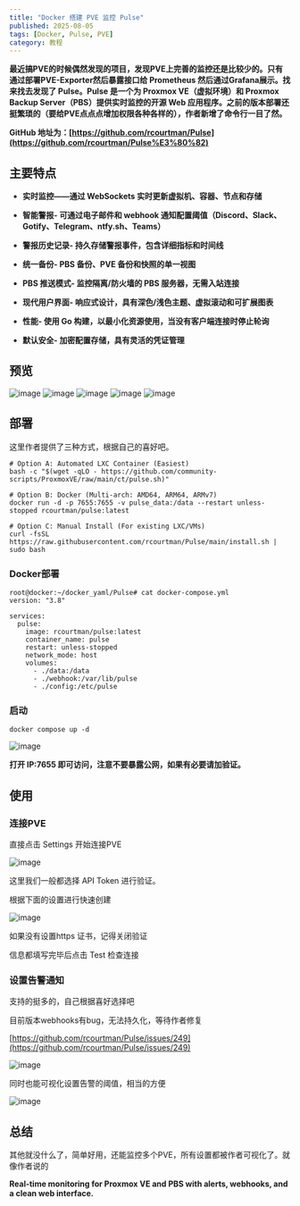 ```yaml
---
title: "Docker 搭建 PVE 监控 Pulse"
published: 2025-08-05
tags: [Docker, Pulse, PVE]
category: 教程
---
```


**最近搞PVE的时候偶然发现的项目，发现PVE上完善的监控还是比较少的。只有通过部署PVE-Exporter然后暴露接口给 Prometheus 然后通过Grafana展示。找来找去发现了 Pulse。Pulse 是一个为 Proxmox VE（虚拟环境）和 Proxmox Backup Server（PBS）提供实时监控的开源 Web 应用程序[](https://github.com/rcourtman/Pulse)。之前的版本部署还挺繁琐的（要给PVE点点点增加权限各种各样的），作者新增了命令行一目了然。**

**GitHub 地址为：[https://github.com/rcourtman/Pulse](https://github.com/rcourtman/Pulse%E3%80%82)**

## 主要特点[](https://github.com/rcourtman/Pulse?tab=readme-ov-file#key-features)

- **实时监控——通过 WebSockets 实时更新虚拟机、容器、节点和存储**

- **智能警报- 可通过电子邮件和 webhook 通知配置阈值（Discord、Slack、Gotify、Telegram、ntfy.sh、Teams）**

- **警报历史记录- 持久存储警报事件，包含详细指标和时间线**

- **统一备份- PBS 备份、PVE 备份和快照的单一视图**

- **PBS 推送模式- 监控隔离/防火墙的 PBS 服务器，无需入站连接**

- **现代用户界面- 响应式设计，具有深色/浅色主题、虚拟滚动和可扩展图表**

- **性能- 使用 Go 构建，以最小化资源使用，当没有客户端连接时停止轮询**

- **默认安全- 加密配置存储，具有灵活的凭证管理**

## 预览

<picture>
    <source srcset="https://s3.catcat.blog/images/2025/08/image-28.avif" type="image/avif">
    <source srcset="https://s3.catcat.blog/images/2025/08/image-28.webp" type="image/webp">
    <img src="https://s3.catcat.blog/images/2025/08/image-28.jpg" alt="image" loading="lazy">
</picture>

<picture>
    <source srcset="https://s3.catcat.blog/images/2025/08/image-30.avif" type="image/avif">
    <source srcset="https://s3.catcat.blog/images/2025/08/image-30.webp" type="image/webp">
    <img src="https://s3.catcat.blog/images/2025/08/image-30.jpg" alt="image" loading="lazy">
</picture>

<picture>
    <source srcset="https://s3.catcat.blog/images/2025/08/image-29.avif" type="image/avif">
    <source srcset="https://s3.catcat.blog/images/2025/08/image-29.webp" type="image/webp">
    <img src="https://s3.catcat.blog/images/2025/08/image-29.jpg" alt="image" loading="lazy">
</picture>

<picture>
    <source srcset="https://s3.catcat.blog/images/2025/08/image-27-scaled.avif" type="image/avif">
    <source srcset="https://s3.catcat.blog/images/2025/08/image-27-scaled.webp" type="image/webp">
    <img src="https://s3.catcat.blog/images/2025/08/image-27-scaled.jpg" alt="image" loading="lazy">
</picture>

<picture>
    <source srcset="https://s3.catcat.blog/images/2025/08/image-31-scaled.avif" type="image/avif">
    <source srcset="https://s3.catcat.blog/images/2025/08/image-31-scaled.webp" type="image/webp">
    <img src="https://s3.catcat.blog/images/2025/08/image-31-scaled.jpg" alt="image" loading="lazy">
</picture>

## 部署

这里作者提供了三种方式，根据自己的喜好吧。

```shell
# Option A: Automated LXC Container (Easiest)
bash -c "$(wget -qLO - https://github.com/community-scripts/ProxmoxVE/raw/main/ct/pulse.sh)"

# Option B: Docker (Multi-arch: AMD64, ARM64, ARMv7)
docker run -d -p 7655:7655 -v pulse_data:/data --restart unless-stopped rcourtman/pulse:latest

# Option C: Manual Install (For existing LXC/VMs)
curl -fsSL https://raw.githubusercontent.com/rcourtman/Pulse/main/install.sh | sudo bash
```

### Docker部署

```shell
root@docker:~/docker_yaml/Pulse# cat docker-compose.yml 
version: "3.8"
 
services:
  pulse:
    image: rcourtman/pulse:latest
    container_name: pulse
    restart: unless-stopped
    network_mode: host
    volumes:
      - ./data:/data
      - ./webhook:/var/lib/pulse
      - ./config:/etc/pulse
```

### 启动

```shell
docker compose up -d 
```

<picture>
    <source srcset="https://s3.catcat.blog/images/2025/08/image-32-scaled.avif" type="image/avif">
    <source srcset="https://s3.catcat.blog/images/2025/08/image-32-scaled.webp" type="image/webp">
    <img src="https://s3.catcat.blog/images/2025/08/image-32-scaled.jpg" alt="image" loading="lazy">
</picture>

**打开 IP:7655 即可访问，注意不要暴露公网，如果有必要请加验证。**

## 使用

### 连接PVE

直接点击 Settings 开始连接PVE

<picture>
    <source srcset="https://s3.catcat.blog/images/2025/08/image-31-scaled.avif" type="image/avif">
    <source srcset="https://s3.catcat.blog/images/2025/08/image-31-scaled.webp" type="image/webp">
    <img src="https://s3.catcat.blog/images/2025/08/image-31-scaled.jpg" alt="image" loading="lazy">
</picture>

这里我们一般都选择 API Token 进行验证。

根据下面的设置进行快速创建

<picture>
    <source srcset="https://s3.catcat.blog/images/2025/08/image-33.avif" type="image/avif">
    <source srcset="https://s3.catcat.blog/images/2025/08/image-33.webp" type="image/webp">
    <img src="https://s3.catcat.blog/images/2025/08/image-33.jpg" alt="image" loading="lazy">
</picture>

如果没有设置https 证书，记得关闭验证

信息都填写完毕后点击 Test 检查连接

### 设置告警通知

支持的挺多的，自己根据喜好选择吧

目前版本webhooks有bug，无法持久化，等待作者修复

[https://github.com/rcourtman/Pulse/issues/249](https://github.com/rcourtman/Pulse/issues/249)

<picture>
    <source srcset="https://s3.catcat.blog/images/2025/08/image-34.avif" type="image/avif">
    <source srcset="https://s3.catcat.blog/images/2025/08/image-34.webp" type="image/webp">
    <img src="https://s3.catcat.blog/images/2025/08/image-34.jpg" alt="image" loading="lazy">
</picture>

同时也能可视化设置告警的阈值，相当的方便

<picture>
    <source srcset="https://s3.catcat.blog/images/2025/08/image-35.avif" type="image/avif">
    <source srcset="https://s3.catcat.blog/images/2025/08/image-35.webp" type="image/webp">
    <img src="https://s3.catcat.blog/images/2025/08/image-35.jpg" alt="image" loading="lazy">
</picture>

## 总结

其他就没什么了，简单好用，还能监控多个PVE，所有设置都被作者可视化了。就像作者说的

**Real-time monitoring for Proxmox VE and PBS with alerts, webhooks, and a clean web interface.**
